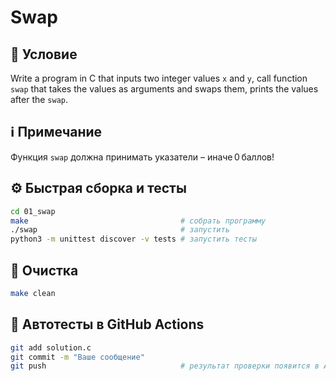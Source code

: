 # Swap

## 📝 Условие
Write a program in C that inputs two integer values `x` and `y`, call function `swap` that takes the values as arguments and swaps them, prints the values after the `swap`.

## ℹ️ Примечание
Функция `swap` должна принимать указатели&nbsp;&ndash;&nbsp;иначе 0 баллов!

## ⚙️ Быстрая сборка и тесты
```bash
cd 01_swap
make                                  # собрать программу
./swap                                # запустить
python3 -m unittest discover -v tests # запустить тесты
```

## 🧹 Очистка
```bash
make clean
```

## 🚀 Автотесты в GitHub Actions
```bash
git add solution.c
git commit -m "Ваше сообщение"
git push                              # результат проверки появится в Actions ✅
```

